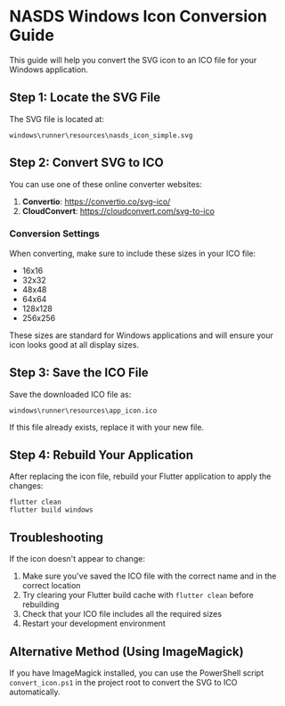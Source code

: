 # NASDS Windows Icon Conversion Guide

This guide will help you convert the SVG icon to an ICO file for your Windows application.

## Step 1: Locate the SVG File

The SVG file is located at:
```
windows\runner\resources\nasds_icon_simple.svg
```

## Step 2: Convert SVG to ICO

You can use one of these online converter websites:

1. **Convertio**: https://convertio.co/svg-ico/
2. **CloudConvert**: https://cloudconvert.com/svg-to-ico

### Conversion Settings

When converting, make sure to include these sizes in your ICO file:
- 16x16
- 32x32
- 48x48
- 64x64
- 128x128
- 256x256

These sizes are standard for Windows applications and will ensure your icon looks good at all display sizes.

## Step 3: Save the ICO File

Save the downloaded ICO file as:
```
windows\runner\resources\app_icon.ico
```

If this file already exists, replace it with your new file.

## Step 4: Rebuild Your Application

After replacing the icon file, rebuild your Flutter application to apply the changes:

```
flutter clean
flutter build windows
```

## Troubleshooting

If the icon doesn't appear to change:
1. Make sure you've saved the ICO file with the correct name and in the correct location
2. Try clearing your Flutter build cache with `flutter clean` before rebuilding
3. Check that your ICO file includes all the required sizes
4. Restart your development environment

## Alternative Method (Using ImageMagick)

If you have ImageMagick installed, you can use the PowerShell script `convert_icon.ps1` in the project root to convert the SVG to ICO automatically.

